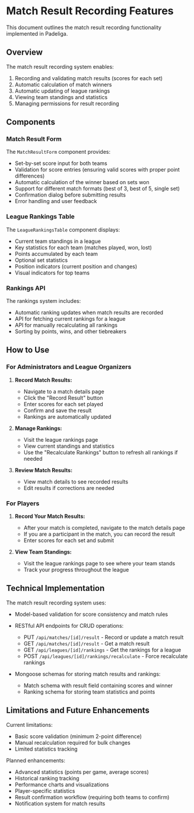 # Match Result Recording Features

This document outlines the match result recording functionality implemented in Padeliga.

## Overview

The match result recording system enables:

1. Recording and validating match results (scores for each set)
2. Automatic calculation of match winners
3. Automatic updating of league rankings
4. Viewing team standings and statistics
5. Managing permissions for result recording

## Components

### Match Result Form

The `MatchResultForm` component provides:

- Set-by-set score input for both teams
- Validation for score entries (ensuring valid scores with proper point differences)
- Automatic calculation of the winner based on sets won
- Support for different match formats (best of 3, best of 5, single set)
- Confirmation dialog before submitting results
- Error handling and user feedback

### League Rankings Table

The `LeagueRankingsTable` component displays:

- Current team standings in a league
- Key statistics for each team (matches played, won, lost)
- Points accumulated by each team
- Optional set statistics
- Position indicators (current position and changes)
- Visual indicators for top teams

### Rankings API

The rankings system includes:

- Automatic ranking updates when match results are recorded
- API for fetching current rankings for a league
- API for manually recalculating all rankings
- Sorting by points, wins, and other tiebreakers

## How to Use

### For Administrators and League Organizers

1. **Record Match Results:**
   - Navigate to a match details page
   - Click the "Record Result" button
   - Enter scores for each set played
   - Confirm and save the result
   - Rankings are automatically updated

2. **Manage Rankings:**
   - Visit the league rankings page
   - View current standings and statistics
   - Use the "Recalculate Rankings" button to refresh all rankings if needed

3. **Review Match Results:**
   - View match details to see recorded results
   - Edit results if corrections are needed

### For Players

1. **Record Your Match Results:**
   - After your match is completed, navigate to the match details page
   - If you are a participant in the match, you can record the result
   - Enter scores for each set and submit

2. **View Team Standings:**
   - Visit the league rankings page to see where your team stands
   - Track your progress throughout the league

## Technical Implementation

The match result recording system uses:

- Model-based validation for score consistency and match rules
- RESTful API endpoints for CRUD operations:
  - PUT `/api/matches/[id]/result` - Record or update a match result
  - GET `/api/matches/[id]/result` - Get a match result
  - GET `/api/leagues/[id]/rankings` - Get the rankings for a league
  - POST `/api/leagues/[id]/rankings/recalculate` - Force recalculate rankings

- Mongoose schemas for storing match results and rankings:
  - Match schema with result field containing scores and winner
  - Ranking schema for storing team statistics and points

## Limitations and Future Enhancements

Current limitations:
- Basic score validation (minimum 2-point difference)
- Manual recalculation required for bulk changes
- Limited statistics tracking

Planned enhancements:
- Advanced statistics (points per game, average scores)
- Historical ranking tracking
- Performance charts and visualizations
- Player-specific statistics
- Result confirmation workflow (requiring both teams to confirm)
- Notification system for match results
